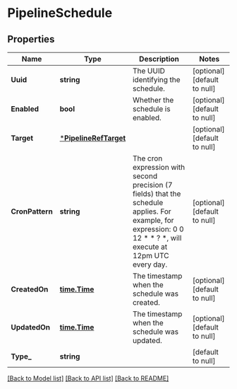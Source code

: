 # PipelineSchedule

## Properties
Name | Type | Description | Notes
------------ | ------------- | ------------- | -------------
**Uuid** | **string** | The UUID identifying the schedule. | [optional] [default to null]
**Enabled** | **bool** | Whether the schedule is enabled. | [optional] [default to null]
**Target** | [***PipelineRefTarget**](pipeline_ref_target.md) |  | [optional] [default to null]
**CronPattern** | **string** | The cron expression with second precision (7 fields) that the schedule applies. For example, for expression: 0 0 12 * * ? *, will execute at 12pm UTC every day. | [optional] [default to null]
**CreatedOn** | [**time.Time**](time.Time.md) | The timestamp when the schedule was created. | [optional] [default to null]
**UpdatedOn** | [**time.Time**](time.Time.md) | The timestamp when the schedule was updated. | [optional] [default to null]
**Type_** | **string** |  | [default to null]

[[Back to Model list]](../README.md#documentation-for-models) [[Back to API list]](../README.md#documentation-for-api-endpoints) [[Back to README]](../README.md)

